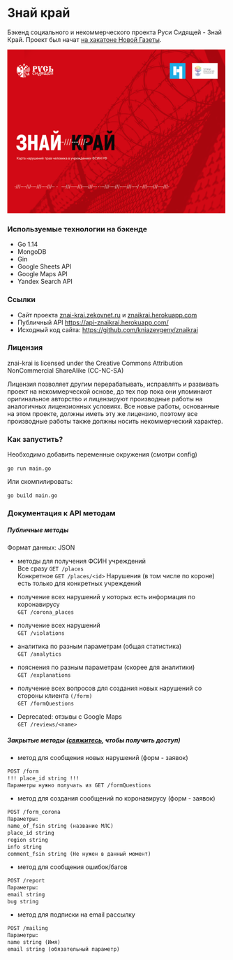 # Знай край
Бэкенд социального и некоммерческого проекта Руси Сидящей - Знай Край. Проект был начат [на хакатоне Новой Газеты](https://projector2020.te-st.ru/).

<img src="https://github.com/semyon-dev/znai-krai/blob/master/img.png" alt="drawing" width="500"/>

### Используемые технологии на бэкенде
* Go 1.14
* MongoDB
* Gin
* Google Sheets API
* Google Maps API
* Yandex Search API

### Ссылки
* Сайт проекта [znai-krai.zekovnet.ru](https://znai-krai.zekovnet.ru/) и [znaikrai.herokuapp.com](https://znaikrai.herokuapp.com/)
* Публичный API https://api-znaikrai.herokuapp.com/
* Исходный код сайта: https://github.com/kniazevgeny/znaikrai

### Лицензия
znai-krai is licensed under the Creative Commons Attribution NonCommercial ShareAlike (CC-NC-SA)

Лицензия позволяет другим перерабатывать, исправлять и развивать проект на некоммерческой основе, до тех пор пока они упоминают оригинальное авторство и лицензируют производные работы на аналогичных лицензионных условиях. Все новые работы, основанные на этом проекте, должны иметь эту же лицензию, поэтому все производные работы также должны носить некоммерческий характер.

### Как запустить?

Необходимо добавить переменные окружения (смотри config)

`go run main.go`

Или скомпилировать:

`go build main.go`

### Документация к API методам
##### Публичные методы

Формат данных: JSON

* методы для получения ФСИН учреждений \
Все сразу `GET /places` \
Конкретное `GET /places/<id>`
Нарушения (в том числе по короне) есть только для конкретных учреждений

* получение всех нарушений у которых есть информация по коронавирусу \
`GET /corona_places`

* получение всех нарушений \
`GET /violations`

* аналитика по разным параметрам (общая статистика) \
`GET /analytics`

* пояснения по разным параметрам (скорее для аналитики) \
`GET /explanations`

* получение всех вопросов для создания новых нарушений со стороны клиента `(/form)` \
`GET /formQuestions`

* Deprecated: отзывы с Google Maps \
`GET /reviews/<name>`

##### Закрытые методы ([свяжитесь](https://t.me/semyon_dev), чтобы получить доступ)

* метод для сообщения новых нарушений (форм - заявок)
```
POST /form
!!! place_id string !!!
Параметры нужно получать из GET /formQuestions
```

* метод для создания сообщений по коронавирусу (форм - заявок)
```
POST /form_corona
Параметры:
name_of_fsin string (название МЛС)
place_id string
region string
info string
comment_fsin string (Не нужен в данный момент)
```

* метод для сообщения ошибок/багов
```
POST /report
Параметры:
email string
bug string
```

* метод для подписки на email рассылку
```
POST /mailing
Параметры:
name string (Имя)
email string (обязательный параметр)
```